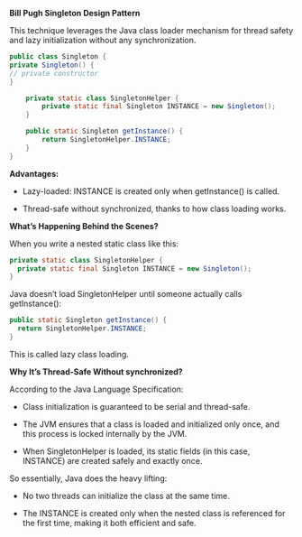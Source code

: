 **Bill Pugh Singleton Design Pattern**

This technique leverages the Java class loader mechanism for thread safety and lazy initialization without any synchronization.

```java
public class Singleton {
private Singleton() {
// private constructor
}

    private static class SingletonHelper {
        private static final Singleton INSTANCE = new Singleton();
    }

    public static Singleton getInstance() {
        return SingletonHelper.INSTANCE;
    }
}
```
**Advantages:**
* Lazy-loaded: INSTANCE is created only when getInstance() is called.

* Thread-safe without synchronized, thanks to how class loading works.

**What’s Happening Behind the Scenes?**

When you write a nested static class like this:


```java
private static class SingletonHelper {
  private static final Singleton INSTANCE = new Singleton();
}
```
Java doesn’t load SingletonHelper until someone actually calls getInstance():

```java
public static Singleton getInstance() {
  return SingletonHelper.INSTANCE;
}
```
This is called lazy class loading.

**Why It’s Thread-Safe Without synchronized?**

According to the Java Language Specification:

* Class initialization is guaranteed to be serial and thread-safe.

* The JVM ensures that a class is loaded and initialized only once, and this process is locked internally by the JVM.

* When SingletonHelper is loaded, its static fields (in this case, INSTANCE) are created safely and exactly once.

So essentially, Java does the heavy lifting:

* No two threads can initialize the class at the same time.

* The INSTANCE is created only when the nested class is referenced for the first time, making it both efficient and safe.
